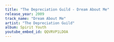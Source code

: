 ```yaml
---
title: "The Depreciation Guild - Dream About Me"
release_year: 2009
track_name: "Dream About Me"
artist: "The Depreciation Guild"
album: Spirit Youth
youtube_embed_id: QQVRVP1LDOA
---
```

